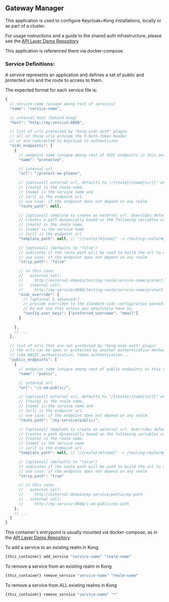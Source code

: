 ## Gateway Manager

This application is used to configure Keycloak+Kong installations, locally or as part of a cluster.

For usage instructions and a guide to the shared auth infrastructure, please see the [API Layer Demo Repository](https://github.com/eHealthAfrica/api-layer-demo)

This application is referenced there via docker-compose.

### Service Definitions:

A service represents an application and defines a set of public and protected urls
and the route to access to them.

The expected format for each service file is:

```javascript
{
  // service name (unique among rest of services)
  "name": "service-name",

  // internal host (behind kong)
  "host": "http://my-service:8888",

  // list of urls protected by "kong-oidc-auth" plugin
  // all of these urls provide the X-Outh-Token header
  // or are redirected to keycloak to authenticate
  "oidc_endpoints": [
    {
      // endpoint name (unique among rest of OIDC endpoints in this service)
      "name": "protected",

      // internal url
      "url": "/protect-me-please",

      // [optional] external url, defaults to "/{realm}/{name}{url}" where
      // {realm} is the realm name,
      // {name} is the service name and
      // {url} is the endpoint url.
      // use case: if the endpoint does not depend on any realm
      "route_path": null,

      // [optional] template to create an external url. Overrides default route_path.
      // Creates a path dynamically based on the following variables using string substitution.
      // {realm} is the realm name,
      // {name} is the service name
      // {url} is the endpoint url
      "template_path": null, // "/{realm}/#{name}" -> /testing-realm/#protected

      // [optional] (defaults to "false")
      // indicates if the route path will be used to build the url to execute the internal call
      // use case: if the endpoint does not depend on any realm
      "strip_path": "false"

      // in this case:
      //   external call:
      //     http://external-domain/testing-realm/service-name/protect-me-please/my-path
      //   internal call:
      //     http://my-service:8888/testing-realm/service-name/protect-me-please/my-path
      "oidc_override": {
        // [optional & advanced!]
        // provide overrides to the standard oidc configuration passed to Kong-Oidc
        // Do not use this unless you absolutely have to.
        "config.user_keys": ["preferred_username", "email"]
      }

    },
    // ...
  ],

  // list of urls that are not protected by "kong-oidc-auth" plugin
  // the urls can be open or protected by another authentication method
  // like BASIC authentication, token authentication...
  "public_endpoints": [
    {
      // endpoint name (unique among rest of public endpoints in this service)
      "name": "public",

      // internal url
      "url": "/i-am-public/",

      // [optional] external url, defaults to "/{realm}/{name}{url}" where
      // {realm} is the realm name,
      // {name} is the service name and
      // {url} is the endpoint url.
      // use case: if the endpoint does not depend on any realm
      "route_path": "/my-service/public/",

      // [optional] template to create an external url. Overrides default route_path.
      // Creates a path dynamically based on the following variables using string substitution.
      // {realm} is the realm name,
      // {name} is the service name
      // {url} is the endpoint url
      "template_path": null, // "/{realm}/#{name}" -> /testing-realm/#public

      // [optional] (defaults to "false")
      // indicates if the route path will be used to build the url to execute the internal call
      // use case: if the endpoint does not depend on any realm
      "strip_path": "true"

      // in this case:
      //   external call:
      //     http://external-domain/my-service/public/my-path
      //   internal call:
      //     http://my-service:8888/i-am-public/my-path
    },
    // ...
  ]
}
```

This container's entrypoint is usually mounted via docker-compose, as in the [API Layer Demo Repository](https://github.com/eHealthAfrica/api-layer-demo).

To add a service to an existing realm in Kong

```bash
{this_container} add_service "service-name" "realm-name"
```

To remove a service from an existing realm in Kong

```bash
{this_container} remove_service "service-name" "realm-name"
```

To remove a service from ALL existing realms in Kong

```bash
{this_container} remove_service "service-name" "*"
```
